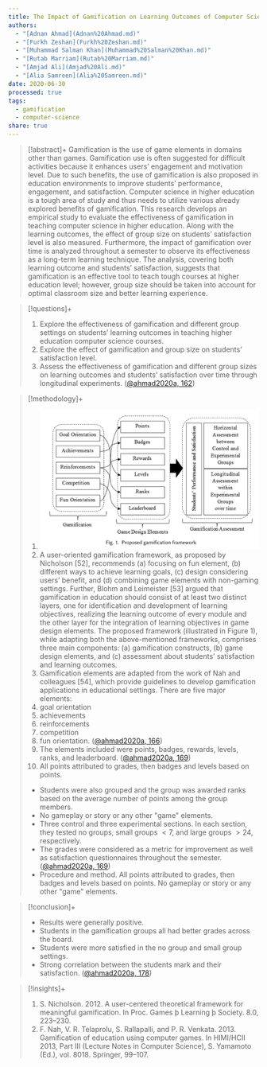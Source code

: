 ```yaml
---
title: The Impact of Gamification on Learning Outcomes of Computer Science Majors
authors:
  - "[Adnan Ahmad](Adnan%20Ahmad.md)"
  - "[Furkh Zeshan](Furkh%20Zeshan.md)"
  - "[Muhammad Salman Khan](Muhammad%20Salman%20Khan.md)"
  - "[Rutab Marriam](Rutab%20Marriam.md)"
  - "[Amjad Ali](Amjad%20Ali.md)"
  - "[Alia Samreen](Alia%20Samreen.md)"
date: 2020-06-30
processed: true
tags:
  - gamification
  - computer-science
share: true
---
```


> [!abstract]+
> Gamification is the use of game elements in domains other than games. Gamification use is often suggested for difficult activities because it enhances users’ engagement and motivation level. Due to such benefits, the use of gamification is also proposed in education environments to improve students’ performance, engagement, and satisfaction. Computer science in higher education is a tough area of study and thus needs to utilize various already explored benefits of gamification. This research develops an empirical study to evaluate the effectiveness of gamification in teaching computer science in higher education. Along with the learning outcomes, the effect of group size on students’ satisfaction level is also measured. Furthermore, the impact of gamification over time is analyzed throughout a semester to observe its effectiveness as a long-term learning technique. The analysis, covering both learning outcome and students’ satisfaction, suggests that gamification is an effective tool to teach tough courses at higher education level; however, group size should be taken into account for optimal classroom size and better learning experience.

> [!questions]+ 
> 1. Explore the effectiveness of gamification and different group settings on students’ learning outcomes in teaching higher education computer science courses.
> 2. Explore the effect of gamification and group size on students’ satisfaction level.
> 3. Assess the effectiveness of gamification and different group sizes on learning outcomes and students’ satisfaction over time through longitudinal experiments. ([@ahmad2020a, 162](zotero://open-pdf/library/items/AUEJBAEZ?page=2&annotation=4WXAHPD6))

> [!methodology]+ 
> 1. ![ahmad2020a-6-x56-y412](./Assets/ahmad2020a/ahmad2020a-6-x56-y412.png)
> 2. A user-oriented gamification framework, as proposed by Nicholson [52], recommends (a) focusing on fun element, (b) different ways to achieve learning goals, (c) design considering users’ benefit, and (d) combining game elements with non-gaming settings. Further, Blohm and Leimeister [53] argued that gamification in education should consist of at least two distinct layers, one for identification and development of learning objectives, realizing the learning outcome of every module and the other layer for the integration of learning objectives in game design elements. The proposed framework (illustrated in Figure 1), while adapting both the above-mentioned frameworks, comprises three main components: (a) gamification constructs, (b) game design elements, and (c) assessment about students’ satisfaction and learning outcomes.
> 3. Gamification elements are adapted from the work of Nah and colleagues [54], which provide guidelines to develop gamification applications in educational settings. There are five major elements: 
> 	1. goal orientation
> 	2. achievements
> 	3. reinforcements
> 	4. competition
> 	5. fun orientation. ([@ahmad2020a, 166](zotero://open-pdf/library/items/AUEJBAEZ?page=6&annotation=JMKPS2Z8))
> 4. The elements included were points, badges, rewards, levels, ranks, and leaderboard. ([@ahmad2020a, 169](zotero://open-pdf/library/items/AUEJBAEZ?page=9&annotation=9I6HCCRC))
> 5. All points attributed to grades, then badges and levels based on points.
> 	- Students were also grouped and the group was awarded ranks based on the average number of points among the group members.
> 	- No gameplay or story or any other "game" elements.
> 	- Three control and three experimental sections. In each section, they tested no groups, small groups $< 7$, and large groups $> 24$, respectively.
> 	- The grades were considered as a metric for improvement as well as satisfaction questionnaires throughout the semester. ([@ahmad2020a, 169](zotero://open-pdf/library/items/AUEJBAEZ?page=9&annotation=WV9EUVK8))
>    - Procedure and method. All points attributed to grades, then badges and levels based on points. No gameplay or story or any other "game" elements.

> [!conclusion]+ 
> - Results were generally positive.
> - Students in the gamification groups all had better grades across the board.
> - Students were more satisfied in the no group and small group settings.
> - Strong correlation between the students mark and their satisfaction. ([@ahmad2020a, 178](zotero://open-pdf/library/items/AUEJBAEZ?page=18&annotation=Q8C8Q2FB))

> [!insights]+
> 1. S. Nicholson. 2012. A user-centered theoretical framework for meaningful gamification. In Proc. Games þ Learning þ Society. 8.0, 223–230.
> 2. F. Nah, V. R. Telaprolu, S. Rallapalli, and P. R. Venkata. 2013. Gamification of education using computer games. In HIMI/HCII 2013, Part III (Lecture Notes in Computer Science), S. Yamamoto (Ed.), vol. 8018. Springer, 99–107.